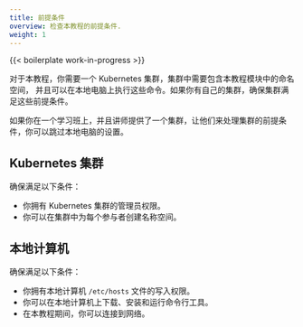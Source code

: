 ```yaml
---
title: 前提条件
overview: 检查本教程的前提条件.
weight: 1
---
```


{{< boilerplate work-in-progress >}}

对于本教程，你需要一个 Kubernetes 集群，集群中需要包含本教程模块中的命名空间，
并且可以在本地电脑上执行这些命令。如果你有自己的集群，确保集群满足这些前提条件。

如果你在一个学习班上，并且讲师提供了一个集群，让他们来处理集群的前提条件，你可以跳过本地电脑的设置。

## Kubernetes 集群

确保满足以下条件：

- 你拥有 Kubernetes 集群的管理员权限。
- 你可以在集群中为每个参与者创建名称空间。

## 本地计算机

确保满足以下条件：

- 你拥有本地计算机 `/etc/hosts` 文件的写入权限。
- 你可以在本地计算机上下载、安装和运行命令行工具。
- 在本教程期间，你可以连接到网络。
